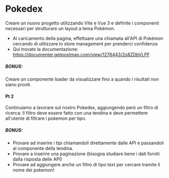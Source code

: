 # Pokedex

Creare un nuovo progetto utilizzando Vite e Vue 3 e definite i componenti necessari per strutturare un layout a tema Pokémon.

- Al caricamento della pagina, effettuare una chiamata all'API di Pokémon
cercando di utilizzare lo store management per prenderci confidenza
- Qui trovate la documentazione: https://documenter.getpostman.com/view/1276443/2s8ZDbVLPF
##### BONUS:
Creare un componente loader da visualizzare fino a quando i risultati non siano pronti.

#### Pt 2
Continuiamo a lavorare sul nostro Pokedex, aggiungendo però un filtro di ricerca:
Il filtro deve essere fatto con una tendina  e deve permettere all'utente di filtrare i pokemon per tipo.

##### BONUS:
- Provare ad inserire i tipi chiamandoli direttamente dalle API e passandoli al componente della tendina.
- Provare a inserire una paginazione (bisogna studiare bene i dati forniti dalla risposta delle API)
- Provare ad aggiungere anche un filtro di tipo text per cercare tramite il nome dei pokemon!

